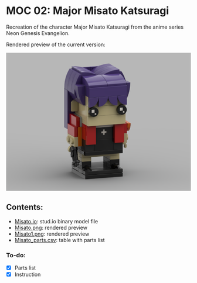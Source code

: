 # MOC 02: Major Misato Katsuragi

Recreation of the character Major Misato Katsuragi from the anime series Neon Genesis Evangelion.

Rendered preview of the current version:

![Preview](misato.png)

## Contents:

- [Misato.io](Misato.io): stud.io binary model file
- [Misato.png](Misato.png): rendered preview
- [Misato1.png](Misato1.png): rendered preview
- [Misato_parts.csv](Misato_parts.csv): table with parts list

### To-do:

- [X] Parts list
- [X] Instruction
